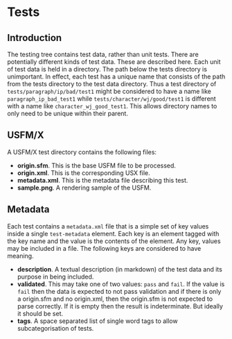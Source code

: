 # Tests

## Introduction

The testing tree contains test data, rather than unit tests. There are
potentially different kinds of test data. These are described here. Each unit of
test data is held in a directory. The path below the tests directory is
unimportant. In effect, each test has a unique name that consists of the path
from the tests directory to the test data directory. Thus a test directory of
`tests/paragraph/ip/bad/test1` might be considered to have a name like
`paragraph_ip_bad_test1` while `tests/character/wj/good/test1` is different with
a name like `character_wj_good_test1`. This allows directory names to only need
to be unique within their parent.

## USFM/X

A USFM/X test directory contains the following files:

- **origin.sfm**. This is the base USFM file to be processed.
- **origin.xml**. This is the corresponding USX file.
- **metadata.xml**. This is the metadata file describing this test.
- **sample.png**. A rendering sample of the USFM.

## Metadata

Each test contains a `metadata.xml` file that is a simple set of key values
inside a single `test-metadata` element. Each key is an element tagged with the
key name and the value is the contents of the element. Any key, values may be
included in a file. The following keys are considered to have meaning.

- **description**. A textual description (in markdown) of the test data and its
  purpose in being included.
- **validated**. This may take one of two values: `pass` and `fail`. If the value
  is `fail` then the data is expected to not pass validation and if there is only a
  origin.sfm and no origin.xml, then the origin.sfm is not expected to parse
  correctly. If it is empty then the result is indeterminate. But ideally it should be set.
 - **tags**. A space separated list of single word tags to allow
   subcategorisation of tests.
